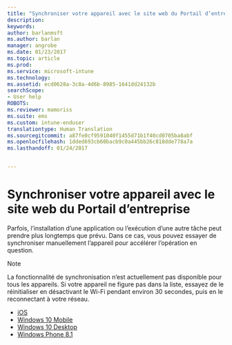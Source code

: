 ```yaml
---
title: "Synchroniser votre appareil avec le site web du Portail d’entreprise | Microsoft Docs"
description: 
keywords: 
author: barlanmsft
ms.author: barlan
manager: angrobe
ms.date: 01/23/2017
ms.topic: article
ms.prod: 
ms.service: microsoft-intune
ms.technology: 
ms.assetid: ecd0628a-3c8a-4d6b-8985-1641dd24132b
searchScope:
- User help
ROBOTS: 
ms.reviewer: mamoriss
ms.suite: ems
ms.custom: intune-enduser
translationtype: Human Translation
ms.sourcegitcommit: a87fe0cf9591040f1455d71b1f40cd0705ba8abf
ms.openlocfilehash: 1dded693cb60bacb9c0a445bb26c818dde778a7a
ms.lasthandoff: 01/24/2017


---
```



# <a name="sync-your-device-with-the-company-portal-website"></a>Synchroniser votre appareil avec le site web du Portail d’entreprise

Parfois, l’installation d’une application ou l’exécution d’une autre tâche peut prendre plus longtemps que prévu. Dans ce cas, vous pouvez essayer de synchroniser manuellement l’appareil pour accélérer l’opération en question.

> [!Note]
> La fonctionnalité de synchronisation n’est actuellement pas disponible pour tous les appareils. Si votre appareil ne figure pas dans la liste, essayez de le réinitialiser en désactivant le Wi-Fi pendant environ 30 secondes, puis en le reconnectant à votre réseau.

* [iOS](sync-your-device-manually-ios.md)
* [Windows 10 Mobile](sync-your-device-manually-windows.md#windows-10-mobile)
* [Windows 10 Desktop](sync-your-device-manually-windows.md#windows-10-desktop)
* [Windows Phone 8.1](sync-your-device-manually-windows.md#windows-phone-81)


